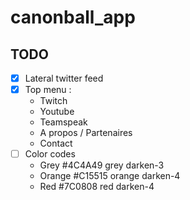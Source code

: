 # canonball_app

## TODO 

* [x] Lateral twitter feed 
* [x] Top menu : 
    * Twitch 
    * Youtube 
    * Teamspeak 
    * A propos / Partenaires
    * Contact
* [ ] Color codes 
    * Grey #4C4A49 grey darken-3
    * Orange #C15515 orange darken-4
    * Red #7C0808 red darken-4